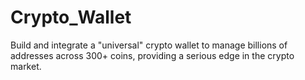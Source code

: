 # Crypto_Wallet
Build and integrate a "universal" crypto wallet to manage billions of addresses across 300+ coins, providing a serious edge in the crypto market.
